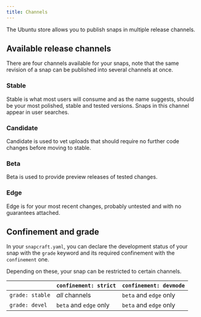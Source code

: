 ```yaml
---
title: Channels
---
```


The Ubuntu store allows you to publish snaps in multiple release channels.

## Available release channels

There are four channels available for your snaps, note that the same revision of a snap can be published into several channels at once.

### Stable

Stable is what most users will consume and as the name suggests, should be your most polished, stable and tested versions. Snaps in this channel appear in user searches.

### Candidate

Candidate is used to vet uploads that should require no further code changes before moving to stable.

### Beta

Beta is used to provide preview releases of tested changes.

### Edge

Edge is for your most recent changes, probably untested and with no guarantees attached.

## Confinement and grade

In your `snapcraft.yaml`, you can declare the development status of your snap with the `grade` keyword and its required confinement with the `confinement` one.

Depending on these, your snap can be restricted to certain channels.

|                 | `confinement: strict`  | `confinement: devmode` |
| --------------- | ---------------------- | ---------------------- |
| `grade: stable` | *all* channels         | `beta` and `edge` only |
| `grade: devel`  | `beta` and `edge` only | `beta` and `edge` only |
